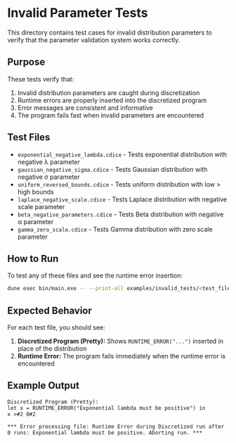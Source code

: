 # Invalid Parameter Tests

This directory contains test cases for invalid distribution parameters to verify that the parameter validation system works correctly.

## Purpose

These tests verify that:
1. Invalid distribution parameters are caught during discretization
2. Runtime errors are properly inserted into the discretized program
3. Error messages are consistent and informative
4. The program fails fast when invalid parameters are encountered

## Test Files

- `exponential_negative_lambda.cdice` - Tests exponential distribution with negative λ parameter
- `gaussian_negative_sigma.cdice` - Tests Gaussian distribution with negative σ parameter  
- `uniform_reversed_bounds.cdice` - Tests uniform distribution with low > high bounds
- `laplace_negative_scale.cdice` - Tests Laplace distribution with negative scale parameter
- `beta_negative_parameters.cdice` - Tests Beta distribution with negative α parameter
- `gamma_zero_scale.cdice` - Tests Gamma distribution with zero scale parameter

## How to Run

To test any of these files and see the runtime error insertion:

```bash
dune exec bin/main.exe -- --print-all examples/invalid_tests/<test_file>.cdice
```

## Expected Behavior

For each test file, you should see:
1. **Discretized Program (Pretty):** Shows `RUNTIME_ERROR("...")`  inserted in place of the distribution
2. **Runtime Error:** The program fails immediately when the runtime error is encountered

## Example Output

```
Discretized Program (Pretty):
let x = RUNTIME_ERROR("Exponential lambda must be positive") in
x >#2 0#2

*** Error processing file: Runtime Error during Discretized run after 0 runs: Exponential lambda must be positive. Aborting run. *** 